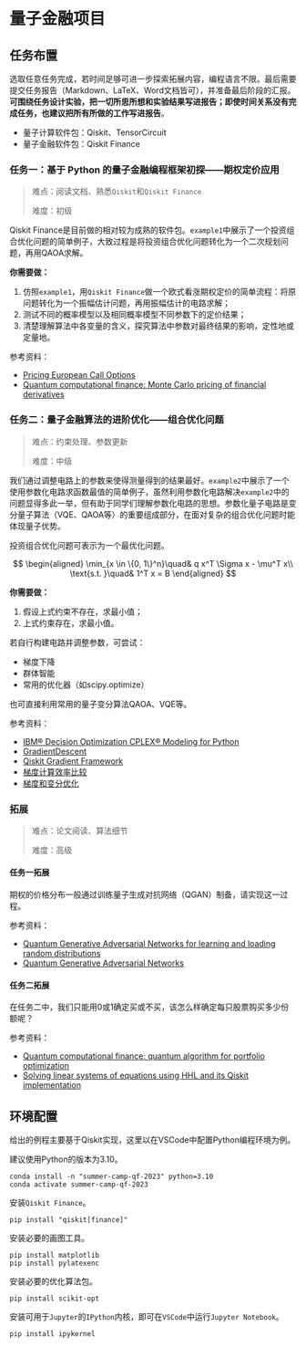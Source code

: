 # 量子金融项目

## 任务布置

选取任意任务完成，若时间足够可进一步探索拓展内容，编程语言不限。最后需要提交任务报告（Markdown、LaTeX、Word文档皆可），并准备最后阶段的汇报。**可围绕任务设计实验，把一切所思所想和实验结果写进报告；即使时间关系没有完成任务，也建议把所有所做的工作写进报告**。

- 量子计算软件包：Qiskit、TensorCircuit
- 量子金融软件包：Qiskit Finance

### 任务一：基于 Python 的量子金融编程框架初探——期权定价应用

> 难点：阅读文档、熟悉`Qiskit`和`Qiskit Finance`
> 
> 难度：初级

Qiskit Finance是目前做的相对较为成熟的软件包。`example1`中展示了一个投资组合优化问题的简单例子，大致过程是将投资组合优化问题转化为一个二次规划问题，再用QAOA求解。

**你需要做：**

1. 仿照`example1`，用`Qiskit Finance`做一个欧式看涨期权定价的简单流程：将原问题转化为一个振幅估计问题，再用振幅估计的电路求解；
2. 测试不同的概率模型以及相同概率模型不同参数下的定价结果；
3. 清楚理解算法中各变量的含义，探究算法中参数对最终结果的影响，定性地或定量地。

参考资料：

- [Pricing European Call Options](https://qiskit.org/ecosystem/finance/tutorials/03_european_call_option_pricing.html)
- [Quantum computational finance: Monte Carlo pricing of financial derivatives](https://journals.aps.org/pra/abstract/10.1103/PhysRevA.98.022321)


### 任务二：量子金融算法的进阶优化——组合优化问题

> 难点：约束处理、参数更新
>
> 难度：中级

我们通过调整电路上的参数来使得测量得到的结果最好。`example2`中展示了一个使用参数化电路求函数最值的简单例子，虽然利用参数化电路解决`example2`中的问题显得多此一举，但有助于同学们理解参数化电路的思想。参数化量子电路是变分量子算法（VQE、QAOA等）的重要组成部分，在面对复杂的组合优化问题时能体现量子优势。

投资组合优化问题可表示为一个最优化问题。

$$
\begin{aligned}
\min_{x \in \{0, 1\}^n}\quad&  q x^T \Sigma x - \mu^T x\\
\text{s.t. }\quad& 1^T x = B
\end{aligned}
$$

**你需要做：**

1. 假设上式约束不存在，求最小值；
2. 上式约束存在，求最小值。

若自行构建电路并调整参数，可尝试：

- 梯度下降
- 群体智能
- 常用的优化器（如scipy.optimize）

也可直接利用常用的量子变分算法QAOA、VQE等。

参考资料：

- [IBM® Decision Optimization CPLEX® Modeling for Python](http://ibmdecisionoptimization.github.io/docplex-doc/)
- [GradientDescent](https://qiskit.org/documentation/stubs/qiskit.algorithms.optimizers.GradientDescent.html)
- [Qiskit Gradient Framework](https://qiskit.org/documentation/tutorials/operators/02_gradients_framework.html)
- [梯度计算效率比较](https://tensorcircuit.readthedocs.io/zh/stable/tutorials/gradient_benchmark_cn.html)
- [梯度和变分优化](https://tensorcircuit.readthedocs.io/zh/stable/tutorials/gradient_benchmark_cn.html)

### 拓展

> 难点：论文阅读、算法细节
>
> 难度：高级

#### 任务一拓展

期权的价格分布一般通过训练量子生成对抗网络（QGAN）制备，请实现这一过程。

参考资料：

- [Quantum Generative Adversarial Networks for learning and loading random distributions](https://www.nature.com/articles/s41534-019-0223-2)
- [Quantum Generative Adversarial Networks](https://learn.qiskit.org/course/machine-learning/quantum-generative-adversarial-networks)

#### 任务二拓展

在任务二中，我们只能用0或1确定买或不买，该怎么样确定每只股票购买多少份额呢？

参考资料：

- [Quantum computational finance: quantum algorithm for portfolio optimization](https://arxiv.org/abs/1811.03975)
- [Solving linear systems of equations using HHL and its Qiskit implementation](https://learn.qiskit.org/course/ch-applications/solving-linear-systems-of-equations-using-hhl-and-its-qiskit-implementation)

## 环境配置

给出的例程主要基于Qiskit实现，这里以在VSCode中配置Python编程环境为例。

建议使用Python的版本为3.10。

```shell
conda install -n "summer-camp-qf-2023" python=3.10
conda activate summer-camp-qf-2023
```

安装`Qiskit Finance`。

```shell
pip install "qiskit[finance]"
```

安装必要的画图工具。

```shell
pip install matplotlib
pip install pylatexenc
```

安装必要的优化算法包。

```shell
pip install scikit-opt
```

安装可用于`Jupyter`的`IPython`内核，即可在`VSCode`中运行`Jupyter Notebook`。

```shell
pip install ipykernel
```




